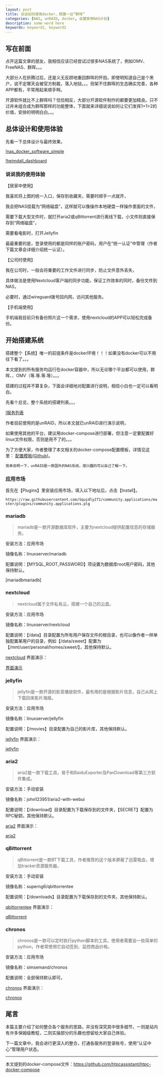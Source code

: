 ```yaml
---
layout: post
title: 谈谈如何使用docker，搭建一台“群晖”
categories: [NAS, unRAID, docker, 自建家用NAS计划]
description: some word here
keywords: keyword1, keyword2
---
```


## 写在前面
点开这篇文章的朋友，我相信应该已经尝试过很多NAS系统了，例如OMV、FreeNAS、群晖。。。

大部分人在折腾过后，还是义无反顾地重回群晖的怀抱，即使明知道自己是个黑户，说不定哪天会被官方制裁，落入地狱。。。但架不住群晖的生态确实完善，各种APP都有，平常用起来顺手啊。 

开源软件就比不上群晖吗？恰恰相反，大部分开源软件制作的都要更加精良。只不过并未组合成为群晖那样的功能整体，下面就来详细说说如何让它们发挥1+1>2的价值，安排的明明白白。。。 


## 总体设计和使用体验
先看一下总体设计与最终效果。

[!nas_docker_software_simple](../images/blog/20200227-docker-software/nas_docker_software_simple.jpg)

[!heimdall_dashboard](../images/blog/20200227-docker-software/heimdall_dashboard.png)


### 说说我的使用体验
【居家中使用】

我喜欢将上图的统一入口，保存到收藏夹，需要时顺手一点就开，

我会把NAS挂载为“网络磁盘”，这样就可以像操作本地硬盘一样操作里面的文件，

需要下载大型文件时，就打开aria2或qBittorrent进行离线下载，小文件则直接保存到“网络磁盘”，

需要看电影时，打开Jellyfin  


最最重要的是，登录使用的都是同样的账户密码，用户在“统一认证”中管理（作者下篇文章会详细介绍统一认证）。


【公司时使用】

我在公司时，一般会将重要的工作文件进行同步，防止文件意外丢失，

具体做法是使用Nextcloud客户端的同步功能，保证工作效率的同时，备份文件到NAS，

必要时，通过wireguard拨号回内网，访问其他服务。


【手机端使用】

手机端我目前只有备份照片这一个需求，使用nextcloud的APP可以轻松完成备份。


## 开始搭建系统
搭建整个【系统】唯一的前提条件是docker环境！！！如果没有docker可以不用往下看了。。。 

本文提到的所有服务均运行在docker容器中，所以无论哪个平台都可以使用，群晖、、OMV（等.等.等.等）。。。

搭建的过程并不算复杂，下面会详细地对配置进行说明，相信小白也一定可以看明白。



先看个总览，整个系统的搭建列表。。。 

[!​服务列表](../images/blog/20200227-docker-software/unRAID_docker_list.png)


作者目前使用的是unRAID，所以本文就已unRAID进行演示说明，

如果使用其他的平台，建议用docker-compose进行部署，但注意一定要配置好linux文件权限，否则是用不了的。。。

为了方便大家，作者整理了本文相关的docker-compose配置模板，详情见这里： [配置模板(Github)](https://github.com/htpcassistant/htpc-docker-compose)。

`简单说明一下，unRAID是一款国外的NAS系统，感兴趣的可以自己了解一下。`



### 应用市场
首先在【Plugins】里安装应用市场，填入以下地址后，点击【Install】。

`https://raw.githubusercontent.com/Squidly271/community.applications/master/plugins/community.applications.plg`

### mariadb
> mariadb是一款开源数据库软件，主要为nextcloud提供配置信息的存储服务。

安装方法：应用市场

镜像名称：linuxserver/mariadb

配置说明：【MYSQL_ROOT_PASSWORD】项设置为数据库root用户密码，其他保持默认。

[mariadbmariadb]

### nextcloud
> nextcloud属于文件私有云，搭建一个自己的云盘。

安装方法：应用市场

镜像名称：linuxserver/nextcloud

配置说明：【/data】目录配置为所有用户保存文件的根目录，也可以像作者一样单独配置某用户的目录，例如【/data/sweet】配置为【/mnt/user/personal/homes/sweet/】，其他保持默认。

[nextcloud](../images/blog/20200227-docker-software/nextcloud.png)
界面演示：

[界面演示](../images/blog/20200227-docker-software/nextcloud_preview.png)

### jellyfin
> jellyfin是一款开源的影音播放软件，最有用的是根据影片信息，自己从网上下载回来影片海报。

安装方法：应用市场

镜像名称：linuxserver/jellyfin

配置说明：【/movies】目录配置为自己的影片库，其他保持默认。

[jellyfin](../images/blog/20200227-docker-software/jellyfin.png)
界面演示：

[jellyfin](../images/blog/20200227-docker-software/jellyfin_preview.png)

### aria2
> aria2是一款下载工具，易于和BaiduExporter及PanDownload等第三方软件集成。

安装方法：手动安装

镜像名称：john123951/aria2-with-webui

配置说明：【/download】目录配置为下载保存到的文件夹，【SECRET】配置为RPC秘钥，其他保持默认。

[aria2](../images/blog/20200227-docker-software/aria2.png)
界面演示：

[aria2](../images/blog/20200227-docker-software/aria2_preview.png)

### qBittorrent
> qBittorrent是一款BT下载工具，作者推荐的这个版本屏蔽了迅雷吸血，增加tracker资源服务器。

安装方法：手动安装

镜像名称：superng6/qbittorrentee

配置说明：【/downloads】目录配置为下载保存到的文件夹，其他保持默认。

[qbittorrentee](../images/blog/20200227-docker-software/qBittorrent.png)
界面演示：

[qBittorrent](../images/blog/20200227-docker-software/qBittorrent_preview.png)

### chronos
> chronos是一款可以定时执行python脚本的工具，使用者需要会一些简单的python，作者常使用它自动签到、监控商品价格。

安装方法：应用市场

镜像名称：simsemand/chronos

配置说明：全部保持默认即可。

[chronos](../images/blog/20200227-docker-software/chronos.png)
界面演示：

[chronos](../images/blog/20200227-docker-software/chronos_preview.png)


## 尾言
本篇主要介绍了如何整合各个服务的思路，并没有深究其中很多细节，一则是站内有许多保姆级教程，二则实操部分的乐趣也想留给大家自己体验。

下一篇文章中，我会进行更深入的整合，打通各服务的登录账号，使用“认证中心”管理用户状态。

---
本文提到的docker-compose文件：https://github.com/htpcassistant/htpc-docker-compose







